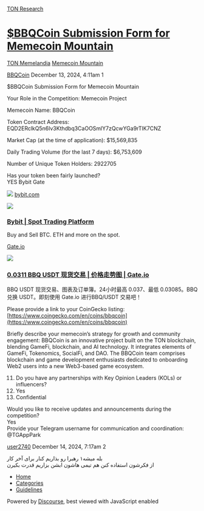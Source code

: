 [TON Research](/)

# [$BBQCoin Submission Form for Memecoin Mountain](/t/bbqcoin-submission-form-for-memecoin-mountain/40679)

[TON Memelandia](/c/ton-memelandia/memecoin-mountain/86)  [Memecoin Mountain](/c/ton-memelandia/memecoin-mountain/86) 

    

[BBQCoin](https://tonresear.ch/u/BBQCoin)  December 13, 2024, 4:11am  1

$BBQCoin Submission Form for Memecoin Mountain

Your Role in the Competition: Memecoin Project

Memecoin Name: BBQCoin

Token Contract Address: EQD2ERclkQ5n6lv3Kthdbq3CaOOSmlY7zQcwYGa9rTIK7CNZ

Market Cap (at the time of application): $15,569,835

Daily Trading Volume (for the last 7 days): $6,753,609

Number of Unique Token Holders: 2922705

Has your token been fairly launched?  
YES Bybit Gate

![](https://www.bybit.com/favicon.ico) [bybit.com](https://www.bybit.com/zh-MY/trade/spot/BBQ/USDT)

![](https://fh-static.bycsi.com/images/home/official-image.png)

### [Bybit | Spot Trading Platform](https://www.bybit.com/zh-MY/trade/spot/BBQ/USDT)

Buy and Sell BTC. ETH and more on the spot.

[Gate.io](https://www.gate.io/zh/trade/BBQ_USDT)

![](https://www.gate.io/images/gate.io_logo.png)

### [0.0311 BBQ USDT 现货交易 | 价格走势图 | Gate.io](https://www.gate.io/zh/trade/BBQ_USDT)

BBQ USDT 现货交易、图表及订单簿。24小时最高 0.037、最低 0.03085。BBQ 兑换 USDT。即刻使用 Gate.io 进行BBQ/USDT 交易吧！

Please provide a link to your CoinGecko listing:  
[https://www.coingecko.com/en/coins/bbqcoin](https://www.coingecko.com/en/coins/bbqcoin)

Briefly describe your memecoin’s strategy for growth and community engagement: BBQCoin is an innovative project built on the TON blockchain, blending GameFi, blockchain, and AI technology. It integrates elements of GameFi, Tokenomics, SocialFi, and DAO. The BBQCoin team comprises blockchain and game development enthusiasts dedicated to onboarding Web2 users into a new Web3-based game ecosystem.

11.  Do you have any partnerships with Key Opinion Leaders (KOLs) or influencers?
12.  Yes
13.  Confidential

Would you like to receive updates and announcements during the competition?  
Yes  
Provide your Telegram username for communication and coordination: @TGAppPark

 

[user2740](https://tonresear.ch/u/user2740) December 14, 2024, 7:17am  2

بله میشه۱ رهبرا رو بذاریم کنار برای آخر کار  
از فکرشون استفاده کنن هم تیمی هاشون ابشن بزاریم قدرت بکیرن

 

*   [Home](/)
*   [Categories](/categories)
*   [Guidelines](/guidelines)

Powered by [Discourse](https://www.discourse.org), best viewed with JavaScript enabled